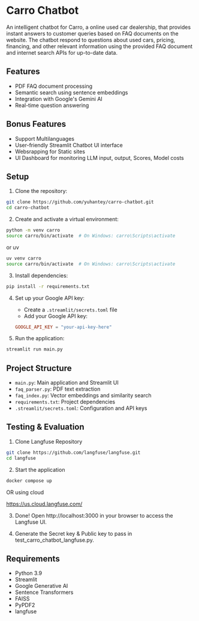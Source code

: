 # Carro Chatbot

An intelligent chatbot for Carro, a online used car dealership, that provides instant answers to customer queries based on FAQ documents on the website. The chatbot respond to questions about used cars, pricing, financing, and other relevant information using the provided FAQ document and internet search APIs for up-to-date data.

## Features

- PDF FAQ document processing
- Semantic search using sentence embeddings
- Integration with Google's Gemini AI
- Real-time question answering

## Bonus Features
- Support Multilanguages
- User-friendly Streamlit Chatbot UI interface
- Websrapping for Static sites
- UI Dashboard for monitoring LLM input, output, Scores, Model costs

## Setup

1. Clone the repository:
```bash
git clone https://github.com/yuhantey/carro-chatbot.git
cd carro-chatbot
```

2. Create and activate a virtual environment:
```bash
python -m venv carro
source carro/bin/activate  # On Windows: carro\Scripts\activate
```

or uv
```bash
uv venv carro
source carro/bin/activate  # On Windows: carro\Scripts\activate
```

3. Install dependencies:
```bash
pip install -r requirements.txt
```

4. Set up your Google API key:
   - Create a `.streamlit/secrets.toml` file
   - Add your Google API key:
   ```toml
   GOOGLE_API_KEY = "your-api-key-here"
   ```

5. Run the application:
```bash
streamlit run main.py
```

## Project Structure

- `main.py`: Main application and Streamlit UI
- `faq_parser.py`: PDF text extraction
- `faq_index.py`: Vector embeddings and similarity search
- `requirements.txt`: Project dependencies
- `.streamlit/secrets.toml`: Configuration and API keys


## Testing & Evaluation

1. Clone Langfuse Repository
```bash
git clone https://github.com/langfuse/langfuse.git
cd langfuse
```

2. Start the application

```bash
docker compose up
```

OR using cloud

https://us.cloud.langfuse.com/

3. Done! Open http://localhost:3000 in your browser to access the Langfuse UI.

4. Generate the Secret key & Public key to pass in test_carro_chatbot_langfuse.py.

## Requirements

- Python 3.9
- Streamlit
- Google Generative AI
- Sentence Transformers
- FAISS
- PyPDF2 
- langfuse